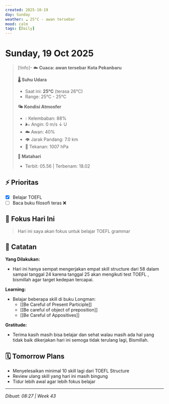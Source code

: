 ```yaml
---
created: 2025-10-19
day: Sunday
weather: ☁️ 25°C - awan tersebar
mood: calm
tags: [Daily]
---
```


# Sunday, 19 Oct 2025

> [!info]- ☁️ **Cuaca: awan tersebar**
 **Kota Pekanbaru**
> 
> **🌡️ Suhu Udara**
> - Saat ini: **25°C** (terasa 26°C)
> - Range: 25°C - 25°C
> 
> **🌤️ Kondisi Atmosfer**
> - 💧 Kelembaban: 88%
> - 🌬️ Angin: 0 m/s ↓ U
> - ☁️ Awan: 40%
> - 👁️ Jarak Pandang: 7.0 km
> - 🔽 Tekanan: 1007 hPa
> 
> **🌅 Matahari**
> - Terbit: 05.56 | Terbenam: 18.02



## ⚡ Prioritas
- [x] Belajar TOEFL
- [ ] Baca  buku filosofi teras ❌

## 🎯 Fokus Hari Ini
>  Hari ini saya akan fokus untuk belajar TOEFL grammar

## 📝 Catatan
**Yang Dilakukan:**
- Hari ini hanya sempat mengerjakan empat skill structure dari 58 dalam sampai tanggal 24 karena tanggal 25 akan mengikuti test TOEFL , bismillah agar target kedepan tercapai. 

**Learning:**
-  Belajar beberapa skill di buku Longman:
     - [[Be Careful of Present Participle]]
     - [[Be careful of object of preposition]]
     - [[Be Careful of Appositives]]

**Gratitude:**
- Terima kasih masih bisa belajar dan sehat walau masih ada hal yang tidak baik dikerjakan hari ini semoga tidak terulang lagi, Bismillah. 

## 🗓️ Tomorrow Plans
- Menyelesaikan minimal 10 skill lagi dari TOEFL Structure
- Review ulang skill yang hari ini masih bingung
- Tidur lebih awal agar lebih fokus belajar


---
*Dibuat: 08:27 | Week 43*